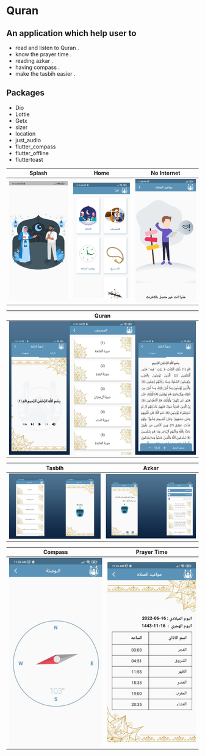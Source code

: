 # Quran

## An application which help user to

  - read and listen to Quran .
  - know the prayer time .
  - reading azkar .
  - having compass .
  - make the tasbih easier .

## Packages
  - Dio
  - Lottie
  - Getx
  - sizer
  - location
  - just_audio
  - flutter_compass
  - flutter_offline
  - fluttertoast


| Splash | Home | No Internet |
|:------:|:-------:|:-------:|
|![](./splash.jpg)|![](./home1.jpg)|![](./noInternet.jpg)|

| Quran | 
|:------:|
|![](./quran.png)|

| Tasbih | Azkar | 
|:------:|:------:|
|![](./tasbih.png)|![](./azkar.png)|

| Compass | Prayer Time | 
|:------:|:------:|
|![](./compass.jpg)|![](./prayer_time.jpg)|
